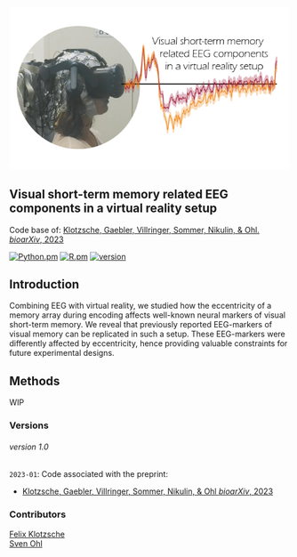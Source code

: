 

![VME](./VMECover.png)

<h2>Visual short-term memory related EEG components in a virtual reality setup</h2>
Code base of: <a href="https://elifesciences.org/articles/64812"> Klotzsche, Gaebler, Villringer, Sommer, Nikulin, & Ohl. <i>bioarXiv</i>, 2023</a><br>

[![Python.pm](https://img.shields.io/badge/python->3.6-brightgreen.svg?maxAge=259200)](#)
[![R.pm](https://img.shields.io/badge/R->4.1-informational.svg?maxAge=259200)](#)
[![version](https://img.shields.io/badge/version-1.0-yellow.svg?maxAge=259200)](#)

<h2>Introduction</h2>

Combining EEG with virtual reality, we studied how the eccentricity of a memory array during encoding affects well-known neural markers of visual short-term memory. We reveal that previously reported EEG-markers of visual memory can be replicated in such a setup. These EEG-markers were differently affected by eccentricity, hence providing valuable constraints for future experimental designs.


<h2>Methods</h2>

WIP

<h3>Versions</h3>

###### version 1.0
`2023-01`: Code associated with the preprint:
* <a href="https:<put_arXivlink_here"> Klotzsche, Gaebler, Villringer, Sommer, Nikulin, & Ohl <i>bioarXiv</i>, 2023</a>

<h3>Contributors</h3>
<a href="https://github.com/eioe">Felix Klotzsche</a><br>
<a href="https://svenohl.wordpress.com/">Sven Ohl</a>